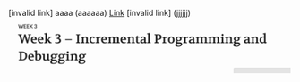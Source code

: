 [invalid link] aaaa (aaaaaa)
[Link](http://something.com)
[invalid link]     (jjjjjj)
![Image](Week3.png)
